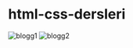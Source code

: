 # html-css-dersleri

![blogg1](https://user-images.githubusercontent.com/93613471/176628371-9d648746-546a-4636-96e8-87778375c50b.png)
![blogg2](https://user-images.githubusercontent.com/93613471/176628388-7997f7b9-064f-423f-b681-17f295278105.png)

